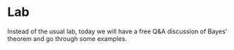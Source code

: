 # Lab

Instead of the usual lab, today we will have a free Q&A discussion of Bayes' theorem 
and go through some examples.